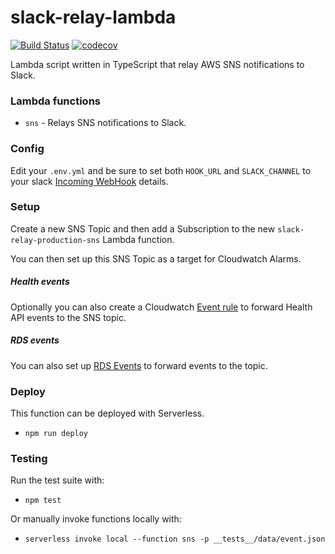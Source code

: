 # slack-relay-lambda

[![Build Status](https://travis-ci.com/Pod-Point/slack-relay-lambda.svg?token=F7wj2GWZpNRsZSDUXLya&branch=serverless)](https://travis-ci.com/Pod-Point/slack-relay-lambda) [![codecov](https://codecov.io/gh/Pod-Point/slack-relay-lambda/branch/master/graph/badge.svg?token=ssI847pEqw)](https://codecov.io/gh/Pod-Point/slack-relay-lambda)

Lambda script written in TypeScript that relay AWS SNS notifications to Slack.

### Lambda functions

* `sns` - Relays SNS notifications to Slack.

### Config

Edit your `.env.yml` and be sure to set both `HOOK_URL` and `SLACK_CHANNEL` to your slack
[Incoming WebHook](https://my.slack.com/apps/A0F7XDUAZ-incoming-webhooks) details.

### Setup

Create a new SNS Topic and then add a Subscription to the new `slack-relay-production-sns` Lambda function.

You can then set up this SNS Topic as a target for Cloudwatch Alarms.

##### Health events

Optionally you can also create a Cloudwatch
[Event rule](https://docs.aws.amazon.com/health/latest/ug/cloudwatch-events-health.html) to forward Health API
events to the SNS topic.

##### RDS events

You can also set up [RDS Events](https://docs.aws.amazon.com/AmazonRDS/latest/UserGuide/USER_Events.html) to
forward events to the topic.

### Deploy
This function can be deployed with Serverless.

* `npm run deploy`

### Testing
Run the test suite with:
* `npm test`

Or manually invoke functions locally with:
* `serverless invoke local --function sns -p __tests__/data/event.json`
